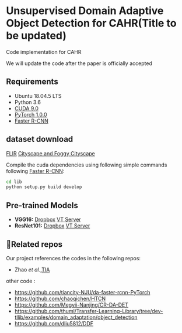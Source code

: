 # Unsupervised Domain Adaptive Object Detection for CAHR(Title to be updated)
Code implementation for CAHR


We will update the code after the paper is officially accepted

## Requirements
* Ubuntu 18.04.5 LTS
* Python 3.6
* [CUDA 9.0](https://developer.nvidia.com/cuda-toolkit)
* [PyTorch 1.0.0](https://pytorch.org)
* [Faster R-CNN](https://github.com/jwyang/faster-rcnn.pytorch/tree/pytorch-1.0)


## dataset download
 [FLIR](https://github.com/AmineMarnissi/UDAT)
 [Cityscape and Foggy Cityscape](https://github.com/tiancity-NJU/da-faster-rcnn-PyTorch)

Compile the cuda dependencies using following simple commands following [Faster R-CNN](https://github.com/jwyang/faster-rcnn.pytorch/tree/pytorch-1.0):
```bash
cd lib
python setup.py build develop
```



## Pre-trained Models

* **VGG16:** [Dropbox](https://www.dropbox.com/s/s3brpk0bdq60nyb/vgg16_caffe.pth?dl=0)  [VT Server](https://filebox.ece.vt.edu/~jw2yang/faster-rcnn/pretrained-base-models/vgg16_caffe.pth)
* **ResNet101:** [Dropbox](https://www.dropbox.com/s/iev3tkbz5wyyuz9/resnet101_caffe.pth?dl=0)  [VT Server](https://filebox.ece.vt.edu/~jw2yang/faster-rcnn/pretrained-base-models/resnet101_caffe.pth)




## :pencil:Related repos
Our project references the codes in the following repos:


* Zhao _et al_.,[TIA](https://github.com/MCG-NJU/TIA/)

other code :
* https://github.com/tiancity-NJU/da-faster-rcnn-PyTorch
* https://github.com/chaoqichen/HTCN
* https://github.com/Megvii-Nanjing/CR-DA-DET
* https://github.com/thuml/Transfer-Learning-Library/tree/dev-tllib/examples/domain_adaptation/object_detection
* https://github.com/dliu5812/DDF
